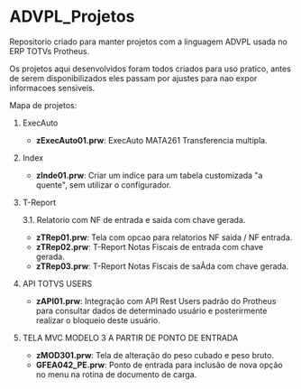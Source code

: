 # ADVPL_Projetos

Repositorio criado para manter projetos com a linguagem ADVPL usada no ERP TOTVs Protheus.

Os projetos aqui desenvolvidos foram todos criados para uso pratico, antes de serem disponibilizados eles passam por ajustes para nao expor informacoes sensi­veis.

Mapa de projetos:

1. ExecAuto
   * **zExecAuto01.prw**: ExecAuto MATA261 Transferencia multipla. 

2. Index
   * **zInde01.prw**: Criar um indi­ce para um tabela customizada "a quente", sem utilizar o configurador.
      
3. T-Report

   3.1. Relatorio com NF de entrada e sai­da com chave gerada.
      * **zTRep01.prw**: Tela com opcao para relatorios NF sai­da / NF entrada. 
      * **zTRep02.prw**: T-Report Notas Fiscais de entrada com chave gerada. 
      * **zTRep03.prw**: T-Report Notas Fiscais de saÃ­da com chave gerada.

4. API TOTVS USERS
   * **zAPI01.prw**: Integração com API Rest Users padrão do Protheus para consultar dados de determinado usuário e posterirmente realizar o bloqueio deste usuário.

5. TELA MVC MODELO 3 A PARTIR DE PONTO DE ENTRADA
   * **zMOD301.prw**: Tela de alteração do peso cubado e peso bruto.
   * **GFEA042_PE.prw**: Ponto de entrada para inclusão de nova opção no menu na rotina de documento de carga.
  
  

